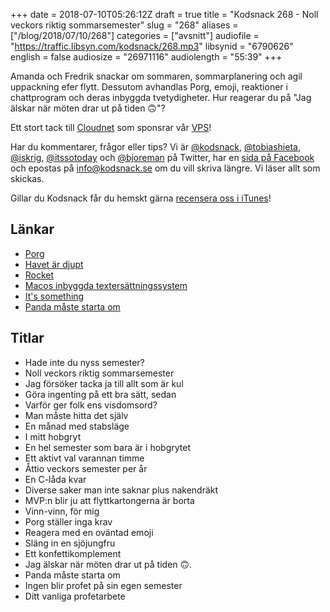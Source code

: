 +++
date = 2018-07-10T05:26:12Z
draft = true
title = "Kodsnack 268 - Noll veckors riktig sommarsemester"
slug = "268"
aliases = ["/blog/2018/07/10/268"]
categories = ["avsnitt"]
audiofile = "https://traffic.libsyn.com/kodsnack/268.mp3"
libsynid = "6790626"
english = false
audiosize = "26971116"
audiolength = "55:39"
+++

Amanda och Fredrik snackar om sommaren, sommarplanering och agil uppackning efer flytt. Dessutom avhandlas Porg, emoji, reaktioner i chattprogram och deras inbyggda tvetydigheter. Hur reagerar du på "Jag älskar när möten drar ut på tiden 🙃"?

Ett stort tack till [Cloudnet](http://www.cloudnet.se) som sponsrar vår [VPS](http://en.wikipedia.org/wiki/Virtual_private_server)!

Har du kommentarer, frågor eller tips? Vi är [@kodsnack](https://www.twitter.com/kodsnack), [@tobiashieta](https://www.twitter.com/tobiashieta), [@iskrig](https://www.twitter.com/iskrig), [@itssotoday](https://twitter.com/itssotoday) och [@bjoreman](https://www.twitter.com/bjoreman) på Twitter, har en [sida på Facebook](https://www.facebook.com/kodsnack) och epostas på [info@kodsnack.se](mailto:info@kodsnack.se) om du vill skriva längre. Vi läser allt som skickas.

Gillar du Kodsnack får du hemskt gärna [recensera oss i iTunes](http://itunes.apple.com/se/podcast/kodsnack/id561631498?l=en)!

## Länkar ##
* [Porg](https://en.wikipedia.org/wiki/List_of_Star_Wars_species_%28P%E2%80%93T%29#Porgs)
* [Havet är djupt](https://www.youtube.com/watch?v=0711wcrxlbc)
* [Rocket](https://matthewpalmer.net/rocket/)
* [Macos inbyggda textersättningssystem ](https://support.apple.com/kb/PH25699?locale=sv_SE)
* [It's something](http://knowyourmeme.com/photos/501682-its-something)
* [Panda måste starta om](https://imgflip.com/i/2donyx)

## Titlar ##
* Hade inte du nyss semester?
* Noll veckors riktig sommarsemester
* Jag försöker tacka ja till allt som är kul
* Göra ingenting på ett bra sätt, sedan
* Varför ger folk ens visdomsord?
* Man måste hitta det själv
* En månad med stabsläge
* I mitt hobgryt
* En hel semester som bara är i hobgrytet
* Ett aktivt val varannan timme
* Åttio veckors semester per år
* En C-låda kvar
* Diverse saker man inte saknar plus nakendräkt
* MVP:n blir ju att flyttkartongerna är borta
* Vinn-vinn, för mig
* Porg ställer inga krav
* Reagera med en oväntad emoji
* Släng in en sjöjungfru
* Ett konfettikomplement
* Jag älskar när möten drar ut på tiden 🙃.
* Panda måste starta om
* Ingen blir profet på sin egen semester
* Ditt vanliga profetarbete